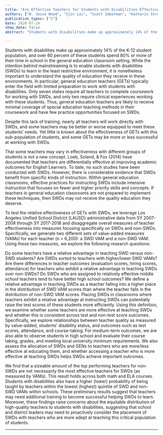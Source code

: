 ```yaml
---
title: "Are Effective Teachers for Students with Disabilities Effective Teachers for All?"
authors: ["W. Jesse Wood", "Ijin Lai", "Scott Imberman", "Katharin Strunk", "Nathan Jones"]
publication_types: ["2"]
date: 2020-07-24
show_date: false
abstract: "Students with disabilities make up approximately 14% of the K-12 student population, and over 60 percent of these students spend 80% or more of their time in school in the general education classroom setting. While the intention behind mainstreaming is to enable students with disabilities (SWDs) to learn in the least restrictive environment, it is nonetheless important to understand the quality of education they receive in these environments. In particular,  general education teachers (GETs)  typically enter the field with limited preparation to work with students with disabilities. Only seven states require all teachers to complete coursework for working with SWDs, and only two require clinical experiences working with these students. Thus, general education teachers are likely to receive minimal coverage of special education teaching methods in their coursework and have few practice opportunities focused on SWDs. To test the relative effectiveness of GETs with SWDs, we leverage Los Angeles Unified School District (LAUSD) administrative data from SY 2007-2008 through SY 2017-2018 and disaggregate overall measures of teacher effectiveness into measures focusing specifically on SWDs and non-SWDs. Specifically, we generate two different sets of value-added measures (VAMs) for each teacher (n = 6,200): a SWD VAM and a non-SWD VAM. We find that a sizeable amount of the top performing teachers for non-SWDs are not necessarily the most effective teachers for SWDs (as measured by VAMs). This result holds across both math and ELA courses. Students with disabilities also have a higher (lower) probability of being taught by teachers within the lowest (highest) quintile of SWD and non-SWD VAMs within schools.  These preliminary results suggest that teachers may need additional training to become successful helping SWDs to learn. Moreover, these findings raise concerns about the equitable distribution of high-quality teachers to students with disabilities, suggesting that school and district leaders may need to proactively consider the placement of SWDs with teachers who are more adept at teaching this critical population of students."

---
```


Students with disabilities make up approximately 14% of the K-12 student population, and over 60 percent of these students spend 80% or more of their time in school in the general education classroom setting. While the intention behind mainstreaming is to enable students with disabilities (SWDs) to learn in the least restrictive environment, it is nonetheless important to understand the quality of education they receive in these environments. In particular,  general education teachers (GETs)  typically enter the field with limited preparation to work with students with disabilities. Only seven states require all teachers to complete coursework for working with SWDs, and only two require clinical experiences working with these students. Thus, general education teachers are likely to receive minimal coverage of special education teaching methods in their coursework and have few practice opportunities focused on SWDs.

Despite this lack of training, nearly all teachers will work directly with SWDs, and some teachers may be better or worse equipped to meet these students’ needs. Yet little is known about the effectiveness of GETs with this sub-population of students, and some GETs may be more or less successful at working with SWDs.     

That some teachers may vary in effectiveness with different groups of students is not a new concept. Loeb, Soland, & Fox (2014) have documented that teachers are differentially effective at improving academic outcomes for English Learners. To date, no such studies have been conducted with SWDs.   However, there is considerable evidence that SWDs benefit from specific kinds of instruction. Within general education classrooms, effective practices for instructing SWDs include intensive instruction that focuses on fewer and higher priority skills and concepts. If teachers in general education classrooms are not prepared to implement these techniques, then SWDs may not receive the quality education they deserve.

To test the relative effectiveness of GETs with SWDs, we leverage Los Angeles Unified School District (LAUSD) administrative data from SY 2007-2008 through SY 2017-2018 and disaggregate overall measures of teacher effectiveness into measures focusing specifically on SWDs and non-SWDs. Specifically, we generate two different sets of value-added measures (VAMs) for each teacher (n = 6,200): a SWD VAM and a non-SWD VAM. Using these two measures, we explore the following research questions:

Do some teachers have a relative advantage in teaching SWD versus non-SWD students?
Are SWDs sorted to teachers with higher/lower SWD VAMs?
Are there differences in teacher outcomes (evaluation scores, hiring scores, attendance) for teachers who exhibit a relative advantage in teaching SWDs over non-SWDs?
Do SWDs who are assigned to relatively effective middle school teachers tend to have better high school outcomes?
We define a relative advantage in teaching SWDs as a teacher falling into a higher place in the distribution of SWD VAM scores than where the teacher falls in the distribution of non-SWD VAM scores. Placing SWDs in classrooms where teachers exhibit a relative advantage at instructing SWDs can potentially raise the test scores of these students more efficiently. Using this definition, we examine whether some teachers are more effective at teaching SWDs and whether this is consistent across test and non-test score outcomes. Specifically, we explore relationships between teacher quality as measured by value-added, students’ disability status, and outcomes such as test scores, attendance, and course-taking. For medium-term outcomes, we are also able to observe students in high school and evaluate their course taking, grades, and meeting local university minimum requirements. We also assess the allocation of SWDs and GENs to teachers who are more/less effective at educating them, and whether accessing a teacher who is more effective at teaching SWDs helps SWDs achieve important outcomes.

We find that a sizeable amount of the top performing teachers for non-SWDs are not necessarily the most effective teachers for SWDs (as measured by VAMs). This result holds across both math and ELA courses. Students with disabilities also have a higher (lower) probability of being taught by teachers within the lowest (highest) quintile of SWD and non-SWD VAMs within schools.  These preliminary results suggest that teachers may need additional training to become successful helping SWDs to learn. Moreover, these findings raise concerns about the equitable distribution of high-quality teachers to students with disabilities, suggesting that school and district leaders may need to proactively consider the placement of SWDs with teachers who are more adept at teaching this critical population of students.

---